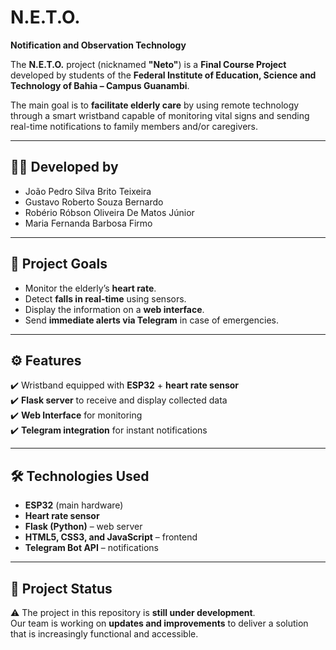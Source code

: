 #  N.E.T.O.  
**Notification and Observation Technology**

The **N.E.T.O.** project (nicknamed **"Neto"**) is a **Final Course Project** developed by students of the **Federal Institute of Education, Science and Technology of Bahia – Campus Guanambi**.  

The main goal is to **facilitate elderly care** by using remote technology through a smart wristband capable of monitoring vital signs and sending real-time notifications to family members and/or caregivers.  

---

## 👨‍💻 Developed by
- João Pedro Silva Brito Teixeira  
- Gustavo Roberto Souza Bernardo  
- Robério Róbson Oliveira De Matos Júnior  
- Maria Fernanda Barbosa Firmo  

---

## 🎯 Project Goals
- Monitor the elderly’s **heart rate**.  
- Detect **falls in real-time** using sensors.  
- Display the information on a **web interface**.  
- Send **immediate alerts via Telegram** in case of emergencies.  

---

## ⚙️ Features
✔️ Wristband equipped with **ESP32** + **heart rate sensor**  
✔️ **Flask server** to receive and display collected data  
✔️ **Web Interface** for monitoring  
✔️ **Telegram integration** for instant notifications  

---

## 🛠️ Technologies Used
- **ESP32** (main hardware)  
- **Heart rate sensor**  
- **Flask (Python)** – web server  
- **HTML5, CSS3, and JavaScript** – frontend  
- **Telegram Bot API** – notifications  

---

## 📌 Project Status
⚠️ The project in this repository is **still under development**.  
Our team is working on **updates and improvements** to deliver a solution that is increasingly functional and accessible.  
